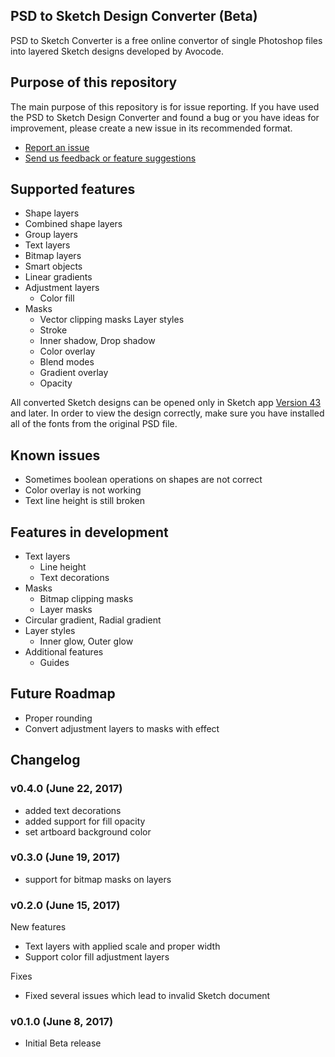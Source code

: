 ## PSD to Sketch Design Converter (Beta)

PSD to Sketch Converter is a free online convertor of single Photoshop files into layered Sketch designs developed by Avocode.

 ## Purpose of this repository
 
The main purpose of this repository is for issue reporting. If you have used the PSD to Sketch Design Converter and found a bug or you have ideas for improvement, please create a new issue in its recommended format. 

- [Report an issue](https://github.com/avocode/psd-to-sketch-converter/issues/new)
- [Send us feedback or feature suggestions](http://r.avocode.com/feedback?utm_source=features&utm_medium=web&utm_campaign=psd-to-sketch-converter)

## Supported features

- Shape layers
- Combined shape layers
- Group layers
- Text layers
- Bitmap layers
- Smart objects
- Linear gradients
- Adjustment layers
    - Color fill
- Masks
    - Vector clipping masks
Layer styles
    - Stroke
    - Inner shadow, Drop shadow
    - Color overlay
    - Blend modes
    - Gradient overlay
    - Opacity

All converted Sketch designs can be opened only in Sketch app [Version 43](https://www.sketchapp.com/updates/#version-43) and later. In order to view the design correctly, make sure you have installed all of the fonts from the original PSD file.

## Known issues

- Sometimes boolean operations on shapes are not correct
- Color overlay is not working
- Text line height is still broken

## Features in development

- Text layers
    - Line height
    - Text decorations
- Masks
    - Bitmap clipping masks
    - Layer masks
- Circular gradient, Radial gradient
- Layer styles
    - Inner glow, Outer glow
- Additional features
    - Guides


## Future Roadmap

- Proper rounding 
- Convert adjustment layers to masks with effect

## Changelog

### v0.4.0 (June 22, 2017)

- added text decorations
- added support for fill opacity
- set artboard background color

### v0.3.0 (June 19, 2017)

- support for bitmap masks on layers

### v0.2.0 (June 15, 2017)

New features
- Text layers with applied scale and proper width
- Support color fill adjustment layers

Fixes
- Fixed several issues which lead to invalid Sketch document

### v0.1.0 (June 8, 2017)
- Initial Beta release
